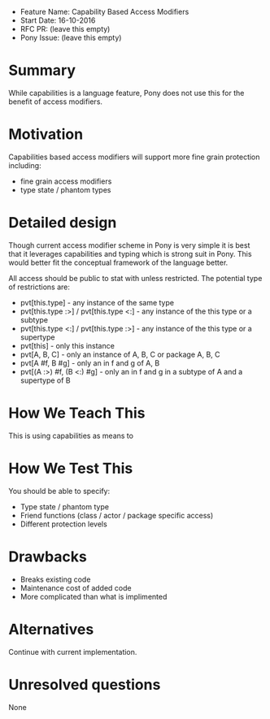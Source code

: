 - Feature Name: Capability Based Access Modifiers
- Start Date: 16-10-2016
- RFC PR: (leave this empty)
- Pony Issue: (leave this empty)

# Summary

While capabilities is a language feature, Pony does not use this for the benefit of access modifiers.

# Motivation

Capabilities based access modifiers will support more fine grain protection including:

 - fine grain access modifiers
 - type state / phantom types

# Detailed design

Though current access modifier scheme in Pony is very simple it is best that it 
leverages capabilities and typing which is strong suit in Pony. This would better 
fit the conceptual framework of the language better.

All access should be public to stat with unless restricted. The potential type of 
restrictions are:

- pvt[this.type] - any instance of the same type
- pvt[this.type :>] / pvt[this.type <:] - any instance of the this type or a subtype
- pvt[this.type <:] / pvt[this.type :>] - any instance of the this type or a supertype
- pvt[this] - only this instance
- pvt[A, B, C] - only an instance of A, B, C or package A, B, C
- pvt[A #f, B #g] - only an in f and g of A, B
- pvt[(A :>) #f, (B <:) #g] - only an in f and g in a subtype of A and a supertype of B

# How We Teach This

This is using capabilities as means to 

# How We Test This

You should be able to specify:

- Type state / phantom type 
- Friend functions (class / actor / package specific access)
- Different protection levels

# Drawbacks

* Breaks existing code
* Maintenance cost of added code
* More complicated than what is implimented

# Alternatives

Continue with current implementation.

# Unresolved questions

None
